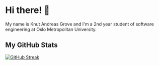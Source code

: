 # Hi there! 👋

My name is Knut Andreas Grove and I'm a 2nd year student of software engineering at Oslo Metropolitan University.

## My GitHub Stats

[![GitHub Streak](https://streak-stats.demolab.com/?user=KAGrove&theme=dark)](https://git.io/streak-stats)

